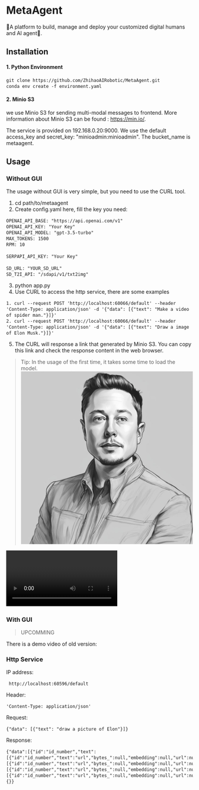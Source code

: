 # MetaAgent
:unicorn:A platform to build, manage and deploy your customized digital humans  and AI agent:robot:. 

## Installation
#### 1. Python Environment
```
git clone https://github.com/ZhihaoAIRobotic/MetaAgent.git
conda env create -f environment.yaml
```

#### 2. Minio S3
we use Minio S3 for sending multi-modal messages to frontend. More information about Minio S3 can be found : https://min.io/. 

The service is provided on 192.168.0.20:9000. We use the default access_key and secret_key: "minioadmin:minioadmin". The bucket_name is metaagent.

## Usage
### Without GUI
The usage without GUI is very simple, but you need to use the CURL tool.
1. cd path/to/metaagent
2. Create config.yaml here, fill the key you need:
```
OPENAI_API_BASE: "https://api.openai.com/v1"
OPENAI_API_KEY: "Your Key"
OPENAI_API_MODEL: "gpt-3.5-turbo"
MAX_TOKENS: 1500
RPM: 10

SERPAPI_API_KEY: "Your Key"

SD_URL: "YOUR_SD_URL"
SD_T2I_API: "/sdapi/v1/txt2img"
```
3. python app.py
4. Use CURL to access the http service, there are some examples
```
1. curl --request POST 'http://localhost:60066/default' --header 'Content-Type: application/json' -d '{"data": [{"text": "Make a video of spider man."}]}'
2. curl --request POST 'http://localhost:60066/default' --header 'Content-Type: application/json' -d '{"data": [{"text": "Draw a image of Elon Musk."}]}'
```
5. The CURL will response a link that generated by Minio S3. You can copy this link and check the response content in the web browser.

>Tip: In the usage of the first time, it takes some time to load the model.
![Elon](Docs/resource/elon.jpg)

<video src="Docs/resource/output.mp4"></video>

### With GUI
>UPCOMMING

There is a demo video of old version:

### Http Service
IP address:
```
 http://localhost:60596/default
```

Header: 
```
'Content-Type: application/json'
```

Request: 
```
{"data": [{"text": "draw a picture of Elon"}]}
```

Response: 
```
{"data":[{"id":"id_number","text":[{"id":"id_number","text":"url","bytes_":null,"embedding":null,"url":null}],"image":[{"id":"id_number","text":"url","bytes_":null,"embedding":null,"url":null}],"video":[{"id":"id_number","text":"url","bytes_":null,"embedding":null,"url":null}],"audio":[{"id":"id_number","text":"url","bytes_":null,"embedding":null,"url":null}]}],"parameters":{}}
```
